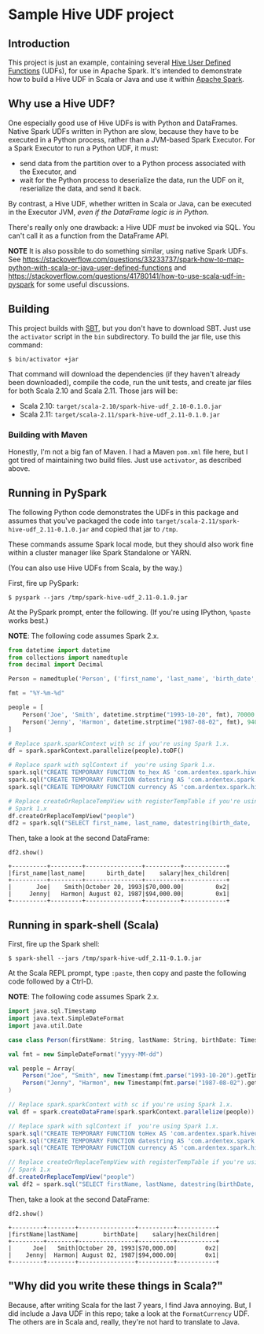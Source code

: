 # Sample Hive UDF project

## Introduction

This project is just an example, containing several
[Hive User Defined Functions][] (UDFs), for use in Apache Spark. It's
intended to demonstrate how to build a Hive UDF in Scala or Java and use it
within [Apache Spark][].

## Why use a Hive UDF?

One especially good use of Hive UDFs is with Python and DataFrames.
Native Spark UDFs written in Python are slow, because they have to be
executed in a Python process, rather than a JVM-based Spark Executor.
For a Spark Executor to run a Python UDF, it must:

* send data from the partition over to a Python process associated with
  the Executor, and
* wait for the Python process to deserialize the data, run the UDF on it,
  reserialize the data, and send it back.

By contrast, a Hive UDF, whether written in Scala or Java, can be executed
in the Executor JVM, _even if the DataFrame logic is in Python_.

There's really only one drawback: a Hive UDF _must_ be invoked via SQL.
You can't call it as a function from the DataFrame API.

**NOTE** It is also possible to do something similar, using native Spark
UDFs. See <https://stackoverflow.com/questions/33233737/spark-how-to-map-python-with-scala-or-java-user-defined-functions> and <https://stackoverflow.com/questions/41780141/how-to-use-scala-udf-in-pyspark> for some useful discussions.

## Building

This project builds with [SBT][], but you don't have to download SBT. Just use
the `activator` script in the `bin` subdirectory. To build the jar file, use
this command:

```
$ bin/activator +jar
```

That command will download the dependencies (if they haven't already been
downloaded), compile the code, run the unit tests, and create jar files for
both Scala 2.10 and Scala 2.11. Those jars will be:

* Scala 2.10: `target/scala-2.10/spark-hive-udf_2.10-0.1.0.jar`
* Scala 2.11: `target/scala-2.11/spark-hive-udf_2.11-0.1.0.jar`

### Building with Maven

Honestly, I'm not a big fan of Maven. I had a Maven `pom.xml` file here, but
I got tired of maintaining two build files. Just use `activator`, as described 
above.

## Running in PySpark

The following Python code demonstrates the UDFs in this package and assumes
that you've packaged the code into `target/scala-2.11/spark-hive-udf_2.11-0.1.0.jar`
and copied that jar to `/tmp`.

These commands assume Spark local mode, but they should also work fine within
a cluster manager like Spark Standalone or YARN.

(You can also use Hive UDFs from Scala, by the way.)

First, fire up PySpark:

```
$ pyspark --jars /tmp/spark-hive-udf_2.11-0.1.0.jar
```

At the PySpark prompt, enter the following. (If you're using IPython,
`%paste` works best.)

**NOTE**: The following code assumes Spark 2.x.

```python
from datetime import datetime
from collections import namedtuple
from decimal import Decimal

Person = namedtuple('Person', ('first_name', 'last_name', 'birth_date', 'salary', 'children'))

fmt = "%Y-%m-%d"

people = [
    Person('Joe', 'Smith', datetime.strptime("1993-10-20", fmt), 70000.0, 2),
    Person('Jenny', 'Harmon', datetime.strptime("1987-08-02", fmt), 94000.0, 1)
]

# Replace spark.sparkContext with sc if you're using Spark 1.x.
df = spark.sparkContext.parallelize(people).toDF()

# Replace spark with sqlContext if  you're using Spark 1.x.
spark.sql("CREATE TEMPORARY FUNCTION to_hex AS 'com.ardentex.spark.hiveudf.ToHex'")
spark.sql("CREATE TEMPORARY FUNCTION datestring AS 'com.ardentex.spark.hiveudf.FormatTimestamp'")
spark.sql("CREATE TEMPORARY FUNCTION currency AS 'com.ardentex.spark.hiveudf.FormatCurrency'")

# Replace createOrReplaceTempView with registerTempTable if you're using
# Spark 1.x
df.createOrReplaceTempView("people")
df2 = spark.sql("SELECT first_name, last_name, datestring(birth_date, 'MMMM dd, yyyy') as birth_date, currency(salary, 'en_US') as salary, to_hex(children) as hex_children FROM people")
```

Then, take a look at the second DataFrame:

```
df2.show()

+----------+---------+----------------+----------+------------+
|first_name|last_name|      birth_date|    salary|hex_children|
+----------+---------+----------------+----------+------------+
|       Joe|    Smith|October 20, 1993|$70,000.00|         0x2|
|     Jenny|   Harmon| August 02, 1987|$94,000.00|         0x1|
+----------+---------+----------------+----------+------------+
```

## Running in spark-shell (Scala)

First, fire up the Spark shell:

```
$ spark-shell --jars /tmp/spark-hive-udf_2.11-0.1.0.jar
```

At the Scala REPL prompt, type `:paste`, then copy and paste the following
code followed by a Ctrl-D.

**NOTE**: The following code assumes Spark 2.x.

```scala
import java.sql.Timestamp
import java.text.SimpleDateFormat
import java.util.Date

case class Person(firstName: String, lastName: String, birthDate: Timestamp, salary: Double, children: Int)

val fmt = new SimpleDateFormat("yyyy-MM-dd")

val people = Array(
    Person("Joe", "Smith", new Timestamp(fmt.parse("1993-10-20").getTime), 70000.0, 2),
    Person("Jenny", "Harmon", new Timestamp(fmt.parse("1987-08-02").getTime), 94000.0, 1)
)

// Replace spark.sparkContext with sc if you're using Spark 1.x.
val df = spark.createDataFrame(spark.sparkContext.parallelize(people))

// Replace spark with sqlContext if  you're using Spark 1.x.
spark.sql("CREATE TEMPORARY FUNCTION toHex AS 'com.ardentex.spark.hiveudf.ToHex'")
spark.sql("CREATE TEMPORARY FUNCTION datestring AS 'com.ardentex.spark.hiveudf.FormatTimestamp'")
spark.sql("CREATE TEMPORARY FUNCTION currency AS 'com.ardentex.spark.hiveudf.FormatCurrency'")

// Replace createOrReplaceTempView with registerTempTable if you're using
// Spark 1.x
df.createOrReplaceTempView("people")
val df2 = spark.sql("SELECT firstName, lastName, datestring(birthDate, 'MMMM dd, yyyy') as birthDate, currency(salary, 'en_US') as salary, toHex(children) as hexChildren FROM people")
```

Then, take a look at the second DataFrame:

```
df2.show()

+---------+--------+----------------+----------+-----------+
|firstName|lastName|       birthDate|    salary|hexChildren|
+---------+--------+----------------+----------+-----------+
|      Joe|   Smith|October 20, 1993|$70,000.00|        0x2|
|    Jenny|  Harmon| August 02, 1987|$94,000.00|        0x1|
+---------+--------+----------------+----------+-----------+
```

## "Why did you write these things in Scala?"

Because, after writing Scala for the last 7 years, I find Java annoying. But,
I did include a Java UDF in this repo; take a look at the `FormatCurrency` UDF. 
The others are in Scala and, really, they're not hard to translate
to Java.

[Hive User Defined Functions]: https://cwiki.apache.org/confluence/display/Hive/LanguageManual+UDF
[Apache Spark]: http://spark.apache.org
[SBT]: http://scala-sbt.org
